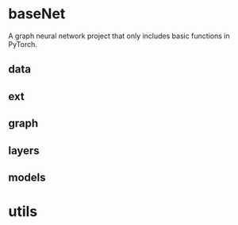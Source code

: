 # baseNet
A graph neural network project that only includes basic functions in PyTorch.

## data

## ext

## graph

## layers

## models

# utils
